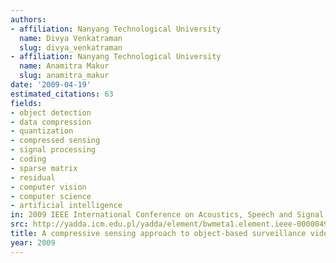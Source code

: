 ```yaml
---
authors:
- affiliation: Nanyang Technological University
  name: Divya Venkatraman
  slug: divya_venkatraman
- affiliation: Nanyang Technological University
  name: Anamitra Makur
  slug: anamitra_makur
date: '2009-04-19'
estimated_citations: 63
fields:
- object detection
- data compression
- quantization
- compressed sensing
- signal processing
- coding
- sparse matrix
- residual
- computer vision
- computer science
- artificial intelligence
in: 2009 IEEE International Conference on Acoustics, Speech and Signal Processing
src: http://yadda.icm.edu.pl/yadda/element/bwmeta1.element.ieee-000004960383
title: A compressive sensing approach to object-based surveillance video coding
year: 2009
---
```

